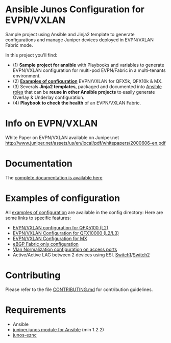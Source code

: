 # Ansible Junos Configuration for EVPN/VXLAN

Sample project using Ansible and Jinja2 template to generate configurations and manage Juniper devices deployed in EVPN/VXLAN Fabric mode.

In this project you'll find:
- (1) **Sample project for ansible** with Playbooks and variables to generate EVPN/VXLAN configuration for multi-pod EVPN/Fabric in a multi-tenants environment.
- (2) **[Examples of configuration](config)** EVPN/VXLAN for QFX5k, QFX10k & MX.
- (3) Severals **Jinja2 templates**, packaged and documented into [Ansible roles](roles) that can be **reuse in other Ansible projects** to easily generate Overlay & Underlay configuration.
- (4) **Playbook to check the health** of an EVPN/VXLAN Fabric.

# Info on EVPN/VXLAN

White Paper on EVPN/VXLAN available on Juniper.net
http://www.juniper.net/assets/us/en/local/pdf/whitepapers/2000606-en.pdf

# Documentation

The [complete documentation is available here](http://ansible-junos-evpn-vxlan.readthedocs.io/en/latest/index.html)

# Examples of configuration

All [examples of configuration](config) are available in the config directory:
Here are some links to specific features:
- [EVPN/VXLAN configuration for QFX5100 (L2)](config/qfx5100-02.conf)
- [EVPN/VXLAN Configuration for QFX10000 (L2/L3)](config/qfx10000-01.conf)
- [EVPN/VXLAN Configuration for MX](config/mx480-01.conf)
- [eBGP Fabric only configuration](config/fabric-01.conf)
- [Vlan Normalization configuration on access ports](config/qfx5100-01.conf)
- Active/Active LAG between 2 devices using ESI. [Switch1](config/qfx5100-03.conf)/[Switch2](config/qfx5100-04.conf)

# Contributing

Please refer to the file [CONTRIBUTING.md](CONTRIBUTING.md) for contribution guidelines.

# Requirements
 - Ansible
 - [juniper.junos module for Ansible](https://github.com/Juniper/ansible-junos-stdlib) (min 1.2.2)
 - [junos-eznc](https://github.com/Juniper/py-junos-eznc)
